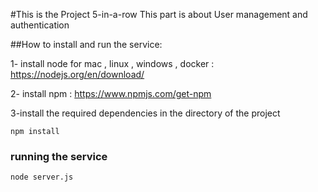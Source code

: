 #This is the Project 5-in-a-row 
This part is about User management and authentication

##How to install and run the service: 

1- install node for mac , linux , windows , docker : https://nodejs.org/en/download/ 

2- install npm  : https://www.npmjs.com/get-npm

3-install the required dependencies in the directory of the project
````
npm install
````
### running the service
````
node server.js
````

